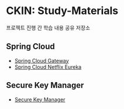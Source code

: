 # CKIN: Study-Materials
프로젝트 진행 간 학습 내용 공유 저장소

## Spring Cloud
- [Spring Cloud Gateway](https://github.com/nhnacademy-be4-ckin/study-materials/tree/main/SpringCloud/Gateway)
- [Spring Cloud Netflix Eureka](./SpringCloud/Eureka)

## Secure Key Manager
- [Secure Key Manager](https://github.com/nhnacademy-be4-ckin/study-materials/tree/main/Secure_Key_Manager)
